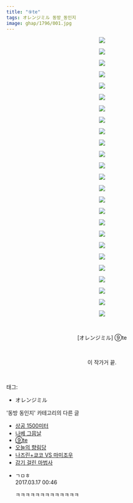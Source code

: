 ```yaml
---
title: "⑨te"
tags: オレンジミル 동방_동인지
image: ghap/1796/001.jpg
---
```

<div class="article">
<p style="text-align: center; clear: none; float: none;"><img src="{{ site.nasurl }}/ghap/1796/001.jpg"/></p>
<p style="text-align: center; clear: none; float: none;"><img src="{{ site.nasurl }}/ghap/1796/002.jpg"/></p>
<p style="text-align: center; clear: none; float: none;"><img src="{{ site.nasurl }}/ghap/1796/003.jpg"/></p>
<p style="text-align: center; clear: none; float: none;"><img src="{{ site.nasurl }}/ghap/1796/004.jpg"/></p>
<p style="text-align: center; clear: none; float: none;"><img src="{{ site.nasurl }}/ghap/1796/005.jpg"/></p>
<p style="text-align: center; clear: none; float: none;"><img src="{{ site.nasurl }}/ghap/1796/006.jpg"/></p>
<p style="text-align: center; clear: none; float: none;"><img src="{{ site.nasurl }}/ghap/1796/007.jpg"/></p>
<p style="text-align: center; clear: none; float: none;"><img src="{{ site.nasurl }}/ghap/1796/008.jpg"/></p>
<p style="text-align: center; clear: none; float: none;"><img src="{{ site.nasurl }}/ghap/1796/009.jpg"/></p>
<p style="text-align: center; clear: none; float: none;"><img src="{{ site.nasurl }}/ghap/1796/010.jpg"/></p>
<p style="text-align: center; clear: none; float: none;"><img src="{{ site.nasurl }}/ghap/1796/011.jpg"/></p>
<p style="text-align: center; clear: none; float: none;"><img src="{{ site.nasurl }}/ghap/1796/012.jpg"/></p>
<p style="text-align: center; clear: none; float: none;"><img src="{{ site.nasurl }}/ghap/1796/013.jpg"/></p>
<p style="text-align: center; clear: none; float: none;"><img src="{{ site.nasurl }}/ghap/1796/014.jpg"/></p>
<p style="text-align: center; clear: none; float: none;"><img src="{{ site.nasurl }}/ghap/1796/015.jpg"/></p>
<p style="text-align: center; clear: none; float: none;"><img src="{{ site.nasurl }}/ghap/1796/016.jpg"/></p>
<p style="text-align: center; clear: none; float: none;"><img src="{{ site.nasurl }}/ghap/1796/017.jpg"/></p>
<p style="text-align: center; clear: none; float: none;"><img src="{{ site.nasurl }}/ghap/1796/018.jpg"/></p>
<p style="text-align: center; clear: none; float: none;"><img src="{{ site.nasurl }}/ghap/1796/019.jpg"/></p>
<p style="text-align: center; clear: none; float: none;"><img src="{{ site.nasurl }}/ghap/1796/020.jpg"/></p>
<p style="text-align: center; clear: none; float: none;"><img src="{{ site.nasurl }}/ghap/1796/021.jpg"/></p>
<p style="text-align: center; clear: none; float: none;"><img src="{{ site.nasurl }}/ghap/1796/022.jpg"/></p>
<p style="text-align: center; clear: none; float: none;"><img src="{{ site.nasurl }}/ghap/1796/023.jpg"/></p>
<p style="text-align: center; clear: none; float: none;"><img src="{{ site.nasurl }}/ghap/1796/024.jpg"/></p>
<p style="text-align: center; clear: none; float: none;"><img src="{{ site.nasurl }}/ghap/1796/025.jpg"/></p>
<p style="text-align: center; clear: none; float: none;"><br/></p>
<p style="text-align: center; clear: none; float: none;">[オレンジミル] ⑨te</p>
<p style="text-align: center; clear: none; float: none;"><br/></p>
<p style="text-align: center; clear: none; float: none;">이 작가거 끝.</p>
<p><br/></p>
</div><div class="tagTrail">
<p>태그: </p>
<ul>
<li>オレンジミル</li>
</ul>
</div><div class="another">
<p>'동방 동인지' 카테고리의 다른 글</p>
<ul>
<li><a href="/2016-08-23-ghap_1799">상공 1500미터</a></li>
<li><a href="/2016-08-23-ghap_1798">나베 그믐날</a></li>
<li><a href="/2016-08-23-ghap_1796">⑨te</a></li>
<li><a href="/2016-08-23-ghap_1795">오늘의 향림당</a></li>
<li><a href="/2016-08-23-ghap_1793">나즈린+쿄코 VS 마미조우</a></li>
<li><a href="/2016-08-23-ghap_1791">감기 걸린 마법사</a></li>
</ul>
</div><div class="cb_module cb_fluid">
<div class="cb_wrt cb_profile">
<div class="comment">
<ul>
<li class="cb_thumb_off" id="comment14941414">
<div class="cb_comment_area">
<div class="cb_info_area">
<div class="cb_section">
<span class="cb_nick_name">ㄱㅁㅎ</span>
</div>
<div class="cb_section">
<span class="cb_date">2017.03.17 00:46 </span>
</div>
</div>
<div class="cb_dsc_comment">
<p class="cb_dsc">
											ㅋㅋㅋㅋㅋㅋㅋㅋㅋㅋㅋㅋㅋ
										</p>
</div>
</div></li>
</ul>
</div>
</div><!-- commentList close -->
</div>